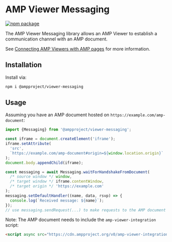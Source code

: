 # AMP Viewer Messaging

[![npm package](https://img.shields.io/npm/v/@ampproject/viewer-messaging)](https://www.npmjs.com/package/@ampproject/viewer-messaging)

The AMP Viewer Messaging library allows an AMP Viewer to establish a
communication channel with an AMP document.

See [Connecting AMP Viewers with AMP pages](https://github.com/ampproject/amphtml/blob/master/extensions/amp-viewer-integration/integrating-viewer-with-amp-doc-guide.md)
for more information.

## Installation

Install via:

```sh
npm i @ampproject/viewer-messaging
```

## Usage

Assuming you have an AMP document hosted on `https://example.com/amp-document`:

```js
import {Messaging} from '@ampproject/viewer-messaging';

const iframe = document.createElement('iframe');
iframe.setAttribute(
  'src',
  `https://example.com/amp-document#origin=${window.location.origin}`
);
document.body.appendChild(iframe);

const messaging = await Messaging.waitForHandshakeFromDocument(
  /* source window */ window,
  /* target window */ iframe.contentWindow,
  /* target origin */ 'https://example.com'
);
messaging.setDefaultHandler((name, data, rsvp) => {
  console.log(`Received message: ${name}`);
});
// use messaging.sendRequest(...) to make requests to the AMP document
```

Note: The AMP document needs to include the `amp-viewer-integration` script:

<!-- prettier-ignore-start -->
```html
<script async src="https://cdn.ampproject.org/v0/amp-viewer-integration-0.1.js"></script>
```
<!-- prettier-ignore-end -->
